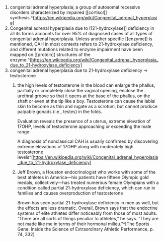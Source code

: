 1. congenital adrenal hyperplasia; a group of autosomal recessive disorders characterized by impaired [[cortisol]] synthesis.^[https://en.wikipedia.org/wiki/Congenital_adrenal_hyperplasia]
2. Congenital adrenal hyperplasia due to [[21-hydroxylase]] deficiency in all its forms accounts for over 95% of diagnosed cases of all types of congenital adrenal hyperplasia. Unless another specific [[enzyme]] is mentioned, CAH in most contexts refers to 21-hydroxylase deficiency, and different mutations related to enzyme impairment have been mapped on [[protein]] structures of the enzyme.^[https://en.wikipedia.org/wiki/Congenital_adrenal_hyperplasia_due_to_21-hydroxylase_deficiency]
3. congenital adrenal hyperplasia due to 21-hydroxylase deficiency → testosterone
	1. the high levels of testosterone in the blood can enlarge the phallus, partially or completely close the vaginal opening, enclose the urethral groove so that it opens at the base of the phallus, on the shaft or even at the tip like a boy. Testosterone can cause the labial skin to become as thin and rugate as a scrotum, but cannot produce palpable gonads (i.e., testes) in the folds.
	   
	   Evaluation reveals the presence of a uterus, extreme elevation of 17OHP, levels of testosterone approaching or exceeding the male range
	   
	   A diagnosis of nonclassical CAH is usually confirmed by discovering extreme elevations of 17OHP along with moderately high testosterone levels^[https://en.wikipedia.org/wiki/Congenital_adrenal_hyperplasia_due_to_21-hydroxylase_deficiency]
	2. Jeff Brown, a Houston endocrinologist who works with some of the best athletes in America—his patients have fifteen Olympic gold medals, collectively—has treated numerous female Olympians with a condition called partial 21-hydroxylase deficiency, which can run in families and causes overproduction of testosterone
	   
	   Brown has seen partial 21-hydroxylase deficiency in men as well, but the effects are less dramatic. Overall, Brown says that the endocrine systems of elite athletes differ noticeably from those of most adults. “There are all sorts of things peculiar to athletes,” he says. “They are not made like me in terms of their hormonal milieu.”^[The Sports Gene: Inside the Science of Extraordinary Athletic Performance, p. 74¸ 332]